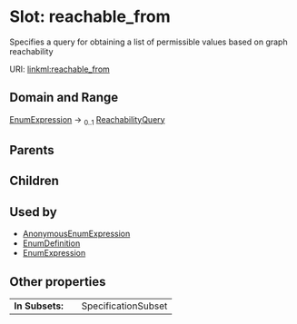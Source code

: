 
# Slot: reachable_from

Specifies a query for obtaining a list of permissible values based on graph reachability

URI: [linkml:reachable_from](https://w3id.org/linkml/reachable_from)


## Domain and Range

[EnumExpression](EnumExpression.md) &#8594;  <sub>0..1</sub> [ReachabilityQuery](ReachabilityQuery.md)

## Parents


## Children


## Used by

 * [AnonymousEnumExpression](AnonymousEnumExpression.md)
 * [EnumDefinition](EnumDefinition.md)
 * [EnumExpression](EnumExpression.md)

## Other properties

|  |  |  |
| --- | --- | --- |
| **In Subsets:** | | SpecificationSubset |
